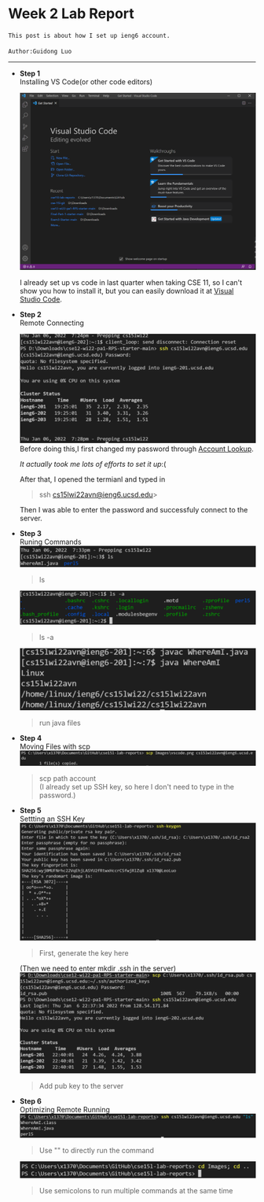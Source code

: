 # Week 2 Lab Report 

    This post is about how I set up ieng6 account. 

    Author:Guidong Luo

---
* **Step 1**\
Installing VS Code(or other code editors)

    ![Image](Images\vscode.png)

     I already set up vs code in last quarter when taking CSE 11, so I can't show you how to install it, but you can easily download it at [Visual Studio Code](https://code.visualstudio.com/).
* **Step 2**\
Remote Connecting

    ![Image](Images\connect.png)
Before doing this,I first changed my password through [Account Lookup](https://sdacs.ucsd.edu/~icc/index.php).

    *It actually took me lots of efforts to set it up*:(
    
    After that, I opened the termianl and typed in
    >ssh cs15lwi22avn@ieng6.ucsd.edu> 

    Then I was able to enter the password and successfuly connect to the server.
* **Step 3**\
Runing Commands
     ![Image](Images\c2.png)
     >ls

    ![Image](Images\command.png)
    >ls -a

     ![Image](Images\c3.png)
     >run java files

* **Step 4**\
Moving Files with scp
    ![Image](Images\copy.png)
    >scp path account\
    (I already set up SSH key, so here I don't need to type in the password.)

* **Step 5**\
Settting an SSH Key
 ![Image](Images\key.png)
    > First, generate the key here

    (Then we need to enter mkdir .ssh in the server)
    ![Image](Images\key2.png)
    > Add pub key to the server
* **Step 6**\
Optimizing Remote Running
   ![Image](Images\o1.png)
   >Use "" to directly run the command 

   ![Image](Images\o2.png)
   > Use semicolons to run multiple commands at the same time

   


    









